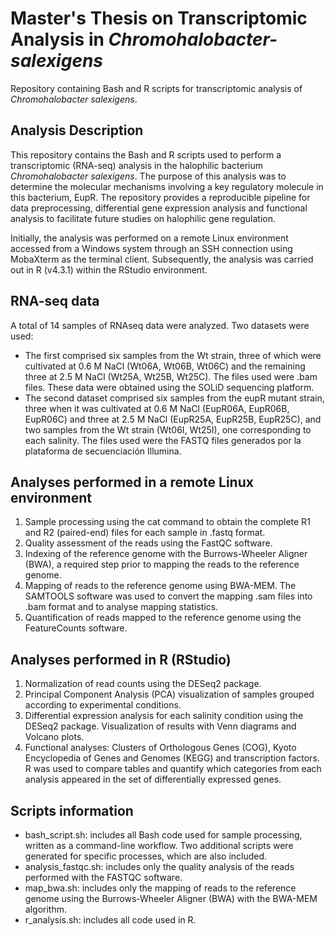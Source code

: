 # Master's Thesis on Transcriptomic Analysis in *Chromohalobacter-salexigens*
Repository containing Bash and R scripts for transcriptomic analysis of *Chromohalobacter salexigens*.

## Analysis Description
This repository contains the Bash and R scripts used to perform a transcriptomic (RNA-seq) analysis in the halophilic bacterium *Chromohalobacter salexigens*. The purpose of this analysis was to determine the molecular mechanisms involving a key regulatory molecule in this bacterium, EupR. The repository provides a reproducible pipeline for data preprocessing, differential gene expression analysis and functional analysis to facilitate future studies on halophilic gene regulation.

Initially, the analysis was performed on a remote Linux environment accessed from a Windows system through an SSH connection using MobaXterm as the terminal client. Subsequently, the analysis was carried out in R (v4.3.1) within the RStudio environment.

## RNA-seq data

A total of 14 samples of RNAseq data were analyzed. Two datasets were used:
 - The first comprised six samples from the Wt strain, three of which were cultivated at 0.6 M NaCl (Wt06A, Wt06B, Wt06C) and the remaining three at 2.5 M NaCl (Wt25A, Wt25B, Wt25C). The files used were .bam files. These data were obtained using the SOLiD sequencing platform.
 - The second dataset comprised six samples from the eupR mutant strain, three when it was cultivated at 0.6 M NaCl (EupR06A, EupR06B, EupR06C) and three at 2.5 M NaCl (EupR25A, EupR25B, EupR25C), and two samples from the Wt strain (Wt06I, Wt25I), one corresponding to each salinity. The files used were the FASTQ files generados por la plataforma de secuenciación Illumina.

## Analyses performed in a remote Linux environment
1) Sample processing using the cat command to obtain the complete R1 and R2 (paired-end) files for each sample in .fastq format.
2) Quality assessment of the reads using the FastQC software.
3) Indexing of the reference genome with the Burrows-Wheeler Aligner (BWA), a required step prior to mapping the reads to the reference genome.
4) Mapping of reads to the reference genome using BWA-MEM. The SAMTOOLS software was used to convert the mapping .sam files into .bam format and to analyse mapping statistics.
5) Quantification of reads mapped to the reference genome using the FeatureCounts software.

## Analyses performed in R (RStudio)
1) Normalization of read counts using the DESeq2 package.
2) Principal Component Analysis (PCA) visualization of samples grouped according to experimental conditions.
3) Differential expression analysis for each salinity condition using the DESeq2 package. Visualization of results with Venn diagrams and Volcano plots.
4) Functional analyses: Clusters of Orthologous Genes (COG), Kyoto Encyclopedia of Genes and Genomes (KEGG) and transcription factors. R was used to compare tables and quantify which categories from each analysis appeared in the set of differentially expressed genes.

## Scripts information
- bash_script.sh: includes all Bash code used for sample processing, written as a command-line workflow. Two additional scripts were generated for specific processes, which are also included.
- analysis_fastqc.sh: includes only the quality analysis of the reads performed with the FASTQC software.
- map_bwa.sh: includes only the mapping of reads to the reference genome using the Burrows-Wheeler Aligner (BWA) with the BWA-MEM algorithm.
- r_analysis.sh: includes all code used in R.
